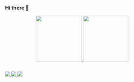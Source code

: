 ### Hi there 👋

<div align="center">
  <a href="https://github.com/cDreyer00">
  <img height="150em" src="https://github-readme-stats.vercel.app/api?username=cDreyer00&show_icons=true&theme=github_dark&include_all_commits=true&count_private=true">
  <img height="150em" src="https://github-readme-stats.vercel.app/api/top-langs/?username=cDreyer00&layout=compact&langs_count=7&theme=github_dark">
  </a>
</div>
  
  ##

<div style="display: inline_block">
  <a href="mailto:cristianbr.dreyer@gmail.com"><img src="https://img.shields.io/badge/Gmail-D14836?style=for-the-badge&logo=gmail&logoColor=white">
  </a>
  <a href="https://api.whatsapp.com/send?phone=5551997140962"><img src="https://img.shields.io/badge/WhatsApp-25D366?style=for-the-badge&logo=whatsapp&logoColor=white">
  </a>
  <a href="https://www.linkedin.com/in/cristian-dreyer-26676b200/"><img src="https://img.shields.io/badge/LinkedIn-0077B5?style=for-the-badge&logo=linkedin&logoColor=white">
  </a>
</div>
